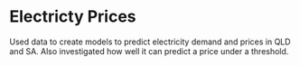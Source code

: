# Electricty Prices
Used data to create models to predict electricity demand and prices in QLD and SA.
Also investigated how well it can predict a price under a threshold.